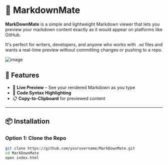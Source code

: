 # 📝 MarkdownMate

**MarkDownMate** is a simple and lightweight Markdown viewer that lets you preview your markdown content exactly as it would appear on platforms like GitHub. 

It's perfect for writers, developers, and anyone who works with `.md` files and wants a real-time preview without committing changes or pushing to a repo.

![image](https://github.com/user-attachments/assets/b8095124-f42c-4602-a49a-59046966017c)


## 🚀 Features

- 🔄 **Live Preview** – See your rendered Markdown as you type
- 🧩 **Code Syntax Highlighting**
- 📋 **Copy-to-Clipboard** for previewed content

---

## 📦 Installation

### Option 1: Clone the Repo

```bash
git clone https://github.com/yourusername/MarkDownMate.git
cd MarkDownMate
open index.html


